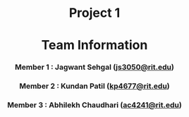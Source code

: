 # <div align="center">Project 1 </div>
# <div align="center">Team Information </div>

### <div align="center"> Member 1 : Jagwant Sehgal (js3050@rit.edu) </div>
### <div align="center"> Member 2 : Kundan Patil (kp4677@rit.edu) </div>
### <div align="center"> Member 3 : Abhilekh Chaudhari (ac4241@rit.edu) </div>


